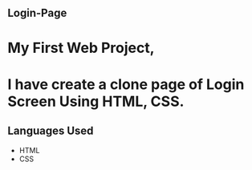 ## Login-Page
# My First Web Project,
# I have create a clone page of Login Screen  Using HTML, CSS.


## Languages Used
<ul>
  <li>
    HTML
  </li>
  <li> 
    CSS
  </li>
  
